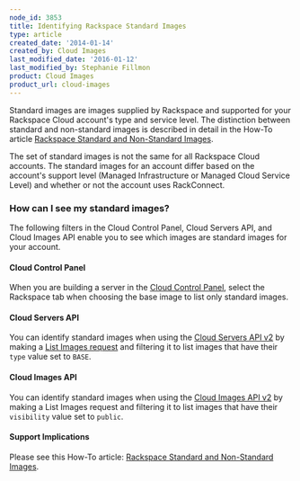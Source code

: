```yaml
---
node_id: 3853
title: Identifying Rackspace Standard Images
type: article
created_date: '2014-01-14'
created_by: Cloud Images
last_modified_date: '2016-01-12'
last_modified_by: Stephanie Fillmon
product: Cloud Images
product_url: cloud-images
---
```


Standard images are images supplied by Rackspace and supported for your
Rackspace Cloud account's type and service level.  The distinction
between standard and non-standard images is described in detail in the
How-To article [Rackspace Standard and Non-Standard
Images](/how-to/rackspace-standard-and-non-standard-images "Rackspace Standard and Non-Standard Images").

The set of standard images is not the same for all Rackspace Cloud
accounts.  The standard images for an account differ based on the
account's support level (Managed Infrastructure or Managed Cloud Service
Level) and whether or not the account uses RackConnect.

### How can I see my standard images?

The following filters in the Cloud Control Panel, Cloud Servers API, and
Cloud Images API enable you to see which images are standard images for
your account.

#### Cloud Control Panel

When you are building a server in the [Cloud Control
Panel](https://mycloud.rackspace.com), select the Rackspace tab when
choosing the base image to list only standard images.

#### Cloud Servers API

You can identify standard images when using the [Cloud Servers API
v2](http://docs.rackspace.com/servers/api/v2/cs-devguide/content/index.html "Rackspace Cloud Servers API documentation")
by making a [List Images
request](http://docs.rackspace.com/servers/api/v2/cs-devguide/content/List_Images-d1e4435.html) and
filtering it to list images that have their `type` value set to `BASE`.

#### Cloud Images API

You can identify standard images when using the [Cloud Images API
v2](http://docs.rackspace.com/images/api/v2/ci-devguide/content/index.html "Rackspace Cloud Images API documentation")
by making a List Images request and filtering it to list images that
have their `visibility` value set to `public`.

#### Support Implications

Please see this How-To article: [Rackspace Standard and
Non-Standard
Images](/how-to/rackspace-standard-and-non-standard-images "Rackspace Standard and Non-Standard Images").
